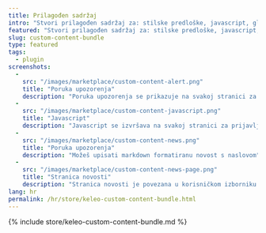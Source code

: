 ```yaml
---
title: Prilagođen sadržaj
intro: "Stvori prilagođen sadržaj za: stilske predloške, javascript, globalnu poruku upozorenja i novu stranicu za prikaz markdown formatiranog sadržaja za novosti poduzeća."
featured: "Stvori prilagođen sadržaj za: stilske predloške, javascript, globalnu poruku upozorenja i novu stranicu za prikaz markdown formatiranog sadržaja za novosti poduzeća."
slug: custom-content-bundle
type: featured
tags:
  - plugin
screenshots:
  - 
    src: "/images/marketplace/custom-content-alert.png"
    title: "Poruka upozorenja"
    description: "Poruka upozorenja se prikazuje na svakoj stranici za prijavljene korisnike"
  - 
    src: "/images/marketplace/custom-content-javascript.png"
    title: "Javascript"
    description: "Javascript se izvršava na svakoj stranici za prijavljene korisnike"
  - 
    src: "/images/marketplace/custom-content-news.png"
    title: "Poruka upozorenja"
    description: "Možeš upisati markdown formatiranu novost s naslovom"
  - 
    src: "/images/marketplace/custom-content-news-page.png"
    title: "Stranica novosti"
    description: "Stranica novosti je povezana u korisničkom izborniku i prikazuje tvoju markdown formatiranu poruku"
lang: hr
permalink: /hr/store/keleo-custom-content-bundle.html
---
```


{% include store/keleo-custom-content-bundle.md %}
